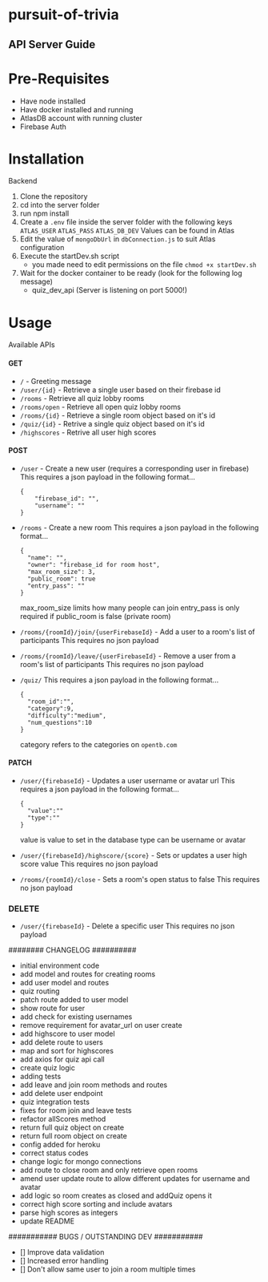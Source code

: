# pursuit-of-trivia

## API Server Guide

# Pre-Requisites

- Have node installed
- Have docker installed and running
- AtlasDB account with running cluster
- Firebase Auth

# Installation

Backend

1. Clone the repository
2. cd into the server folder
3. run npm install
4. Create a `.env` file inside the server folder with the following keys
   `ATLAS_USER`
   `ATLAS_PASS`
   `ATLAS_DB_DEV`
   Values can be found in Atlas
5. Edit the value of `mongoDbUrl` in `dbConnection.js` to suit Atlas configuration
6. Execute the startDev.sh script
   - you made need to edit permissions on the file `chmod +x startDev.sh`
7. Wait for the docker container to be ready (look for the following log message)
   - quiz_dev_api (Server is listening on port 5000!)

# Usage

Available APIs

#### GET

- `/` - Greeting message
- `/user/{id}` - Retrieve a single user based on their firebase id
- `/rooms` - Retrieve all quiz lobby rooms
- `/rooms/open` - Retrieve all open quiz lobby rooms
- `/rooms/{id}` - Retrieve a single room object based on it's id
- `/quiz/{id}` - Retrive a single quiz object based on it's id
- `/highscores` - Retrive all user high scores

#### POST

- `/user` - Create a new user (requires a corresponding user in firebase)
  This requires a json payload in the following format...

  ```
  {
      "firebase_id": "",
      "username": ""
  }
  ```

- `/rooms` - Create a new room
  This requires a json payload in the following format...

  ```
  {
    "name": "",
  	"owner": "firebase_id for room host",
  	"max_room_size": 3,
  	"public_room": true
    "entry_pass": ""
  }
  ```

  max_room_size limits how many people can join
  entry_pass is only required if public_room is false (private room)

- `/rooms/{roomId}/join/{userFirebaseId}` - Add a user to a room's list of participants
  This requires no json payload

- `/rooms/{roomId}/leave/{userFirebaseId}` - Remove a user from a room's list of participants
  This requires no json payload

- `/quiz/`
  This requires a json payload in the following format...

  ```
  {
    "room_id":"",
    "category":9,
    "difficulty":"medium",
    "num_questions":10
  }
  ```

  category refers to the categories on `opentb.com`

#### PATCH

- `/user/{firebaseId}` - Updates a user username or avatar url
  This requires a json payload in the following format...

  ```
  {
    "value":""
    "type":""
  }
  ```

  value is value to set in the database
  type can be username or avatar

- `/user/{firebaseId}/highscore/{score}` - Sets or updates a user high score value
  This requires no json payload

- `/rooms/{roomId}/close` - Sets a room's open status to false
  This requires no json payload

### DELETE

- `/user/{firebaseId}` - Delete a specific user
  This requires no json payload

######## CHANGELOG ##########

- initial environment code
- add model and routes for creating rooms
- add user model and routes
- quiz routing
- patch route added to user model
- show route for user
- add check for existing usernames
- remove requirement for avatar_url on user create
- add highscore to user model
- add delete route to users
- map and sort for highscores
- add axios for quiz api call
- create quiz logic
- adding tests
- add leave and join room methods and routes
- add delete user endpoint
- quiz integration tests
- fixes for room join and leave tests
- refactor allScores method
- return full quiz object on create
- return full room object on create
- config added for heroku
- correct status codes
- change logic for mongo connections
- add route to close room and only retrieve open rooms
- amend user update route to allow different updates for username and avatar
- add logic so room creates as closed and addQuiz opens it
- correct high score sorting and include avatars
- parse high scores as integers
- update README

########### BUGS / OUTSTANDING DEV ###########

- [] Improve data validation
- [] Increased error handling
- [] Don't allow same user to join a room multiple times
